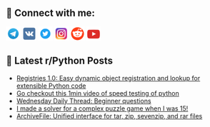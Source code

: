## 🔎 Connect with me:
[<img src="https://github.com/bullbesh/bullbesh/blob/main/images/Telegram.png" width="32" height="32" />](https://t.me/bullbesh)
[<img src="https://github.com/bullbesh/bullbesh/blob/main/images/VK.png" width="32" height="32" />](https://vk.com/bullbesh)
[<img src="https://github.com/bullbesh/bullbesh/blob/main/images/Twitter.png" width="32" height="32" />](https://twitter.com/bullbesh1)
[<img src="https://github.com/bullbesh/bullbesh/blob/main/images/Instagram.png" width="32" height="32" />](https://www.instagram.com/bullbesh)
[<img src="https://github.com/bullbesh/bullbesh/blob/main/images/Reddit.png" width="32" height="32" />](https://www.reddit.com/user/bullbesh)
[<img src="https://github.com/bullbesh/bullbesh/blob/main/images/YouTube.png" width="32" height="32" />](https://www.youtube.com/channel/UCtfjRs6uzgq5mfm8S06WTcg)

## 📕 Latest r/Python Posts
<!-- BLOG-POST-LIST:START -->
- [Registries 1.0: Easy dynamic object registration and lookup for extensible Python code](https://www.reddit.com/r/Python/comments/1eg9y6s/registries_10_easy_dynamic_object_registration/)
- [Go checkout this 1min video of speed testing of python](https://www.reddit.com/r/Python/comments/1eg8vtd/go_checkout_this_1min_video_of_speed_testing_of/)
- [Wednesday Daily Thread: Beginner questions](https://www.reddit.com/r/Python/comments/1eg8uu9/wednesday_daily_thread_beginner_questions/)
- [I made a solver for a complex puzzle game when I was 15!](https://www.reddit.com/r/Python/comments/1eg3zah/i_made_a_solver_for_a_complex_puzzle_game_when_i/)
- [ArchiveFile: Unified interface for tar, zip, sevenzip, and rar files](https://www.reddit.com/r/Python/comments/1eg35qy/archivefile_unified_interface_for_tar_zip/)
<!-- BLOG-POST-LIST:END -->
